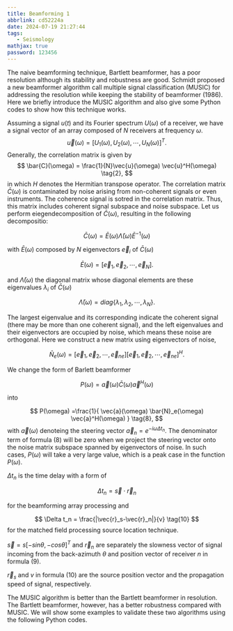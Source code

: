 ```yaml
---
title: Beamforming 1
abbrlink: cd52224a
date: 2024-07-19 21:27:44
tags:
   - Seismology
mathjax: true
password: 123456
---
```

The naive beamforming technique, Bartlett beamformer, has a poor resolution although its stability and robustness are good. Schmidt proposed a new beamformer algorithm call multiple signal classification (MUSIC) for addressing the resolution while keeping the stability of beamformer (1986). Here we briefly introduce the MUSIC algorithm and also give some Python codes to show how this technique works.

Assuming a signal $u(t)$ and its Fourier spectrum $U(\omega)$ of a receiver, we have a signal vector of an array composed of $N$ receivers at frequency $\omega$. 
$$ \vec{u}(\omega) = [U_1(\omega), U_2(\omega), \cdots, U_N(\omega)]^T \tag{1}. $$ 
Generally, the correlation matrix is given by 
$$ \bar{C}(\omega) = \frac{1}{N}\vec{u}(\omega) \vec{u}^H(\omega) \tag{2}, $$ 
in which $H$ denotes the Hermitian transpose operator. The correlation matrix $\bar{C}(\omega)$ is contaminated by noise arising from non-coherent signals or even instruments. The coherence signal is sotred in the correlation matrix. Thus, this matrix includes coherent signal subspace and noise subspace. Let us perform eiegendecomposition of $\bar{C}(\omega)$, resulting in the following decompositio:

$$ \bar{C}(\omega) = \bar{E}(\omega) \bar{\Lambda}(\omega) \bar{E}^{-1}(\omega) \tag{3} $$

with $\bar{E}(\omega)$ composed by $N$ eigenvectors $\vec{e}_i$ of $\bar{C}(\omega)$

$$ \bar{E}(\omega) = [\vec{e}_1, \vec{e}_2, \cdots, \vec{e}_N] \tag{4}. $$

and $\bar{\Lambda}(\omega)$ the diagonal matrix whose diagonal elements are these eigenvalues $\lambda_i$ of $\bar{C}(\omega)$

$$ \bar{\Lambda}(\omega) = diag \{ \lambda_1, \lambda_2, \cdots, \lambda_N \} \tag{5}. $$

The largest eigenvalue and its corresponding indicate the coherent signal (there may be more than one coherent signal), and the left eigenvalues and their eigenvectors are occupied by noise, which means these noise are orthogonal. Here we construct a new matrix using eigenvectors of noise,

$$ \bar{N}_e(\omega) = [\vec{e}_1, \vec{e}_2, \cdots, \vec{e}_{ne}] [\vec{e}_1, \vec{e}_2, \cdots, \vec{e}_{ne}]^H \tag{6}. $$

We change the form of Barlett beamformer

$$ P(\omega) = \vec{a}(\omega) \bar{C}(\omega) \vec{a}^H(\omega) \tag{7} $$

into

$$ P(\omega) =\frac{1}{ \vec{a}(\omega) \bar{N}_e(\omega) \vec{a}^H(\omega) } \tag{8}, $$ with $\vec{a}(\omega)$ denoteing the steering vector $\vec{a}_n=e^{-i\omega \Delta t_n}$. The denominator term of formula $(8)$ will be zero when we project the steering vector onto the noise matrix subspace spanned by eigenvectors of noise. In such cases, $P(\omega)$ will take a very large value, which is a peak case in the function $P(\omega)$.

$\Delta t_n$ is the time delay with a form of

$$ \Delta t_n = \vec{s} \cdot \vec{r}_n \tag{9} $$

for the beamforming array processing and

$$ \Delta t_n = \frac{|\vec{r}_s-\vec{r}_n|}{v} \tag{10} $$ for the matched field processing source location technique.

$\vec{s}=s[-sin\theta, -cos\theta]^T$ and $\vec{r}_n$ are separately the slowness vector of signal incoming from the back-azimuth $\theta$ and position vector of receiver $n$ in formula $(9)$.

$\vec{r}_s$ and $v$ in formula $(10)$ are the source position vector and the propagation speed of signal, respectively.

The MUSIC algorithm is better than the Bartlett beamformer in resolution. The Bartlett beamformer, however, has a better robustness compared with MUSIC. We will show some examples to validate these two algorithms using the following Python codes.

